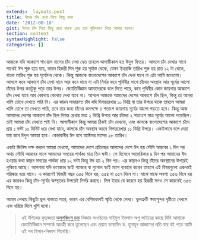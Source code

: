 ```yaml
---
extends: _layouts.post
title: ঈদের চাঁদ দেখা নিয়ে কিছু কথা
date: '2012-08-18'
gist: ঈদের চাঁদ নিয়ে কিছু ভ্রান্ত ধারনা এবং তার যুক্তিখন্ডন নিয়ে আমার ভাবনা।
section: content
syntaxHighlight: false
categories: []
---
```


আজকে যদি আকাশে শাওয়াল মাসের চাঁদ দেখা যেত তাহলে আগামীকাল হত ঈদুল ফিতর। আসলে চাঁদ দেখার সাথে সাথেই ঈদ শুরু হয়ে যায়, কারন হিজরী দিন শুরু হয় সূর্যাস্ত থেকে, যেমন ইংরেজি তারিখ শুরু হয় রাত ১২ টা থেকে, বাংলা তারিখ শুরু হয় সূর্যোদয় থেকে। কিন্তু আজকে বাংলাদেশের আকাশে চাঁদ দেখা যাবে না এটা আমি জানতাম। আসলে কবে আকাশে চাঁদ দেখা যাবে আর কবে যাবে না এটা নির্ভর করে পৃথিবীর সাথে চাঁদের অবস্থান আর সূর্যের আলো চাঁদের উপর কতটুকু পড়ে তার উপর। জ্যোতির্বিজ্ঞান আমাদেরকে বলে দিতে পারে, কবে পৃথিবীর কোন জায়গার আকাশে চাঁদ দেখা যাবে আর কোথায় কোথায় দেখা যাবে না। আসলে আজকে আমাদের দেশের আকাশে চাঁদ ছিল, কিন্তু তা আমরা খালি চোখে দেখতে পারি নি। এর কারন সাধারনত চাঁদ যদি দিগন্তরেখার ১০ ডিগ্রি বা তার উপরে থাকে তাহলে আমরা খালি চোখে তা দেখতে পারি, তবে তার জন্য চাঁদের কমপক্ষে ৪ শতাংশ জায়গায় সূর্যের আলো পড়তে হবে। কিন্তু আজ আমাদের দেশের আকাশে চাঁদ ছিল দিগন্ত রেখার মাত্র ২ ডিগ্রি উপরে আর চাঁদের ২ শতাংশে মাত্র সূর্যের আলো পড়েছিল। তাই আমরা চাঁদ দেখতে পাই নি। আগামীকাল কিন্তু আমরা ঠিকই চাঁদ দেখবো, এবং কালকে বাংলাদেশের আকাশে চাঁদে প্রায় ১ ঘন্টা ১০ মিনিট ধরে দেখা যাবে, কালকে চাঁদ অবস্থান করবে দিগন্তরেখার ১১ ডিগ্রি উপরে। একইভাবে বলে দেয়া যায় কবে ঈদুল আযহা হবে। কোরবানীর ঈদ হবে অক্টোবর মাসের ২৮ তারিখ।

একটা জিনিস লক্ষ করলে আমরা দেখবো, আমাদের দেশে প্রতিবছর আমাদের দেশে ঈদ হয় সৌদি আরবের ১ দিন পর অথচ সৌদি আরবের সাথে আমাদের সময়ের পার্থক্য মাত্র তিন ঘন্টা। সে হিসেবে আমেরিকার ৪ দিন পর আমাদের ঈদ হওয়ার কথা কারন সময়ের পার্থক্য প্রায় ১২ ঘন্টা কিন্তু ঈদ হয় ২ দিন পর। এর কারনও কিন্তু চাঁদের অবস্থানের উপরেই লুকিয়ে আছে। আপনারা যদি ভয়েজার স্কাই গ্যাজার বা গুগোল স্কাই ম্যাপ ব্যবহার করেন তাহলে এই বিষয়গুলো একদমই পরিষ্কার হয়ে যাবে। এ কারনেই হিজরী বছর ৩৫৫ দিনে হয়, ৩৫৪ বা ৩৫৭ দিনে না। মাঝে মাঝে অবশ্য ৩৫৬ দিনে হয় এর কারনও কিন্তু চাঁদ-সূর্যের অব্স্থানের উপরেই নির্ভর করছে। লিপ ইয়ার যে কারনে হয় হিজরী সনও সে কারনেই ৩৫৬ দিনে হয়।

আমার লেখায় কিছুটা ভুল থাকতে পারে, কারন এর বেশিরভাগই স্মৃতি থেকে লেখা। ভুলত্রুটি ক্ষমাসুন্দর দৃষ্টিতে দেখলে এবং ধরিয়ে দিলে খুশি হবো।

> এই টপিকের কৃতজ্ঞতা [অনুসন্ধিৎসু চক্র](http://achokro.org) বিজ্ঞান সংগঠনের নাইমুল ইসলাম অপু ভাইয়ের কাছে যিনি আমাকে জ্যোতির্বিজ্ঞান সম্পর্কে আগ্রহী করে তুলেছেন এবং প্রয়াত ভাষাবিদ ড. হুমায়ূন আজাদের প্রতি যার বই পড়ে আমি এই সব হিসাব-নিকাশ শিখেছি।
